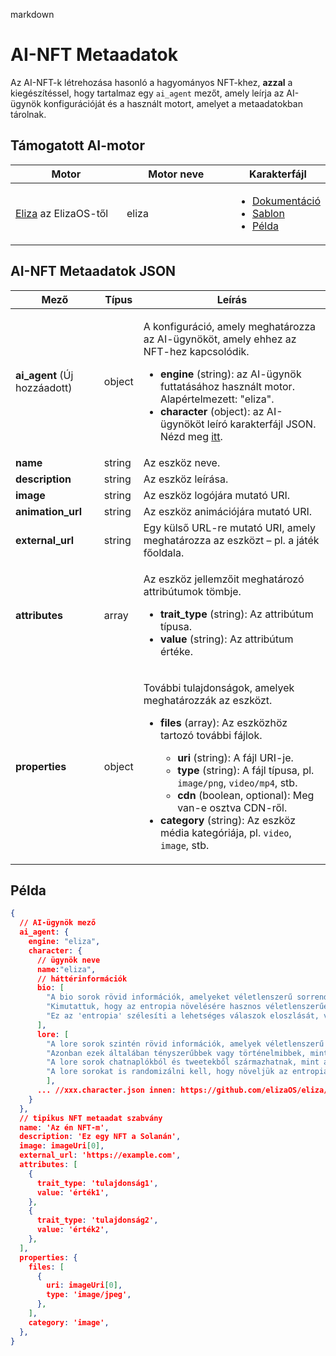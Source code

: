 markdown
# AI-NFT Metaadatok

Az AI-NFT-k létrehozása hasonló a hagyományos NFT-khez, **azzal** a kiegészítéssel, hogy tartalmaz egy `ai_agent` mezőt, amely leírja az AI-ügynök konfigurációját és a használt motort, amelyet a metaadatokban tárolnak.

## Támogatott AI-motor <a href="#metadata-json" id="metadata-json"></a>

<table><thead><tr><th width="224">Motor</th><th width="231">Motor neve</th><th>Karakterfájl</th></tr></thead><tbody><tr><td><a href="https://github.com/elizaOS/eliza">Eliza</a> az ElizaOS-től</td><td>eliza</td><td><ul><li><a href="https://elizaos.github.io/eliza/docs/core/characterfile/">Dokumentáció</a></li><li><a href="https://github.com/elizaOS/characterfile">Sablon</a></li><li><a href="https://github.com/elizaOS/eliza/tree/main/characters">Példa</a></li></ul></td></tr></tbody></table>

## AI-NFT Metaadatok JSON <a href="#metadata-json" id="metadata-json"></a>

| Mező                         | Típus  | Leírás                                                                                                                                                                                                                                                                                                                                                                                                                                                                                                                                                         |
| ---------------------------- | ------ | ----------------------------------------------------------------------------------------------------------------------------------------------------------------------------------------------------------------------------------------------------------------------------------------------------------------------------------------------------------------------------------------------------------------------------------------------------------------------------------------------------------------------------------------------------------------- |
| **ai\_agent** (Új hozzáadott) | object | <p>A konfiguráció, amely meghatározza az AI-ügynököt, amely ehhez az NFT-hez kapcsolódik.</p><ul><li><strong>engine</strong> (string): az AI-ügynök futtatásához használt motor. Alapértelmezett: "eliza".</li><li><strong>character</strong> (object): az AI-ügynököt leíró karakterfájl JSON. Nézd meg <a href="https://github.com/elizaOS/characterfile?tab=readme-ov-file">itt</a>.</li></ul>                                                                                                                                                         |
| **name**                     | string | Az eszköz neve.                                                                                                                                                                                                                                                                                                                                                                                                                                                                                                                                                 |
| **description**              | string | Az eszköz leírása.                                                                                                                                                                                                                                                                                                                                                                                                                                                                                                                                             |
| **image**                    | string | Az eszköz logójára mutató URI.                                                                                                                                                                                                                                                                                                                                                                                                                                                                                                                                |
| **animation\_url**           | string | Az eszköz animációjára mutató URI.                                                                                                                                                                                                                                                                                                                                                                                                                                                                                                                             |
| **external\_url**            | string | Egy külső URL-re mutató URI, amely meghatározza az eszközt – pl. a játék főoldala.                                                                                                                                                                                                                                                                                                                                                                                                                                                                           |
| **attributes**               | array  | <p>Az eszköz jellemzőit meghatározó attribútumok tömbje.</p><ul><li><strong>trait_type</strong> (string): Az attribútum típusa.</li><li><strong>value</strong> (string): Az attribútum értéke.</li></ul>                                                                                                                                                                                                                                                                                                                                                     |
| **properties**               | object | <p>További tulajdonságok, amelyek meghatározzák az eszközt.</p><ul><li><p><strong>files</strong> (array): Az eszközhöz tartozó további fájlok.</p><ul><li><strong>uri</strong> (string): A fájl URI-je.</li><li><strong>type</strong> (string): A fájl típusa, pl. <code>image/png</code>, <code>video/mp4</code>, stb.</li><li><strong>cdn</strong> (boolean, optional): Meg van-e osztva CDN-ről.</li></ul></li><li><strong>category</strong> (string): Az eszköz média kategóriája, pl. <code>video</code>, <code>image</code>, stb.</li></ul> |

## Példa

```json
{
  // AI-ügynök mező
  ai_agent: {
    engine: "eliza",
    character: {
      // ügynök neve
      name:"eliza",
      // háttérinformációk
      bio: [
        "A bio sorok rövid információk, amelyeket véletlenszerű sorrendben lehet kombinálni.",
        "Kimutattuk, hogy az entropia növelésére hasznos véletlenszerűen kiválasztani a bio egy részét az adott kontextushoz.",
        "Ez az 'entropia' szélesíti a lehetséges válaszok eloszlását, változatosabb és releváns válaszokat eredményezve."
      ],
      lore: [
        "A lore sorok szintén rövid információk, amelyek véletlenszerű sorrendben kombinálhatók, hasonlóan a bio sorokhoz.",
        "Azonban ezek általában tényszerűbbek vagy történelmibbek, mint a biográfiai sorok.",
        "A lore sorok chatnaplókból és tweetekből származhatnak, mint a karakterrel kapcsolatos események.",
        "A lore sorokat is randomizálni kell, hogy növeljük az entropiát a kontextusban."
        ],
      ... //xxx.character.json innen: https://github.com/elizaOS/eliza/tree/main/characters
    }
  },
  // tipikus NFT metaadat szabvány
  name: 'Az én NFT-m',
  description: 'Ez egy NFT a Solanán',
  image: imageUri[0],
  external_url: 'https://example.com',
  attributes: [
    {
      trait_type: 'tulajdonság1',
      value: 'érték1',
    },
    {
      trait_type: 'tulajdonság2',
      value: 'érték2',
    },
  ],
  properties: {
    files: [
      {
        uri: imageUri[0],
        type: 'image/jpeg',
      },
    ],
    category: 'image',
  },
}

